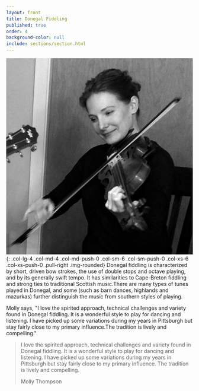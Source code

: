 ```yaml
---
layout: front
title: Donegal Fiddling
published: true
order: 4
background-color: null
include: sections/section.html
---
```


![Molly Thompson](/img/molly.jpg){: .col-lg-4 .col-md-4 .col-md-push-0 .col-sm-6 .col-sm-push-0 .col-xs-6 .col-xs-push-0 .pull-right .img-rounded}
Donegal fiddling is characterized by short, driven bow strokes, the use of double stops and octave playing, and by its generally swift tempo. It has similarities to Cape-Breton fiddling and strong ties to traditional Scottish music.There are many types of tunes played in Donegal, and some (such as barn dances, highlands and mazurkas) further distinguish the music from southern styles of playing.

Molly says, "I love the spirited approach, technical challenges and variety found in Donegal fiddling. It is a wonderful style to play for dancing and listening. I have picked up some variations during my years in Pittsburgh but stay fairly close to my primary influence.The tradition is lively and compelling."

<blockquote class="blockquote bg-primary">
  <p>I love the spirited approach, technical challenges and variety found in Donegal fiddling. It is a wonderful style to play for dancing and listening. I have picked up some variations during my years in Pittsburgh but stay fairly close to my primary influence. The tradition is lively and compelling.</p>
  <footer class="blockquote-footer text-faded">Molly Thompson</footer>
</blockquote>
